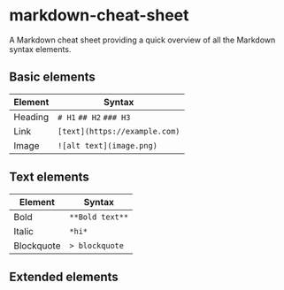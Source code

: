 # markdown-cheat-sheet
A Markdown cheat sheet providing a quick overview of all the Markdown syntax elements.

## Basic elements
| **Element** | **Syntax** |
| ----------- | ----------- |
| Heading | `# H1`  `## H2`  `### H3`|
| Link | `[text](https://example.com)` |
| Image | `![alt text](image.png)` |

## Text elements
| **Element** | **Syntax** |
| ----------- | ----------- |
| Bold | `**Bold text**` |
| Italic | `*hi*` |
| Blockquote | `> blockquote` |


## Extended elements
